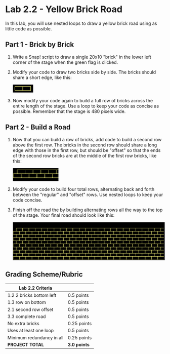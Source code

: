 # Lab 2.2 - Yellow Brick Road

In this lab, you will use nested loops to draw a yellow brick road using as little code as possible.

## Part 1 - Brick by Brick

1. Write a Snap! script to draw a single 20x10 "brick" in the lower left corner of the stage when the green flag is clicked.

2. Modify your code to draw two bricks side by side.  The bricks should share a short edge, like this: 

    ![Two yellow bricks](two%20bricks%20yellow.png)

3. Now modify your code again to build a full row of bricks across the entire length of the stage.  Use a loop to keep your code as concise as possible.  Remember that the stage is 480 pixels wide.

## Part 2 - Build a Road

1. Now that you can build a row of bricks, add code to build a second row above the first row.  The bricks in the second row should share a long edge with those in the first row, but should be "offset" so that the ends of the second row bricks are at the middle of the first row bricks, like this:

    ![Offset yellow bricks](offset%20bricks%20yellow.png)

2. Modify your code to build four total rows, alternating back and forth between the "regular" and "offset" rows.  Use nested loops to keep your code concise.

3. Finish off the road the by building alternating rows all the way to the top of the stage.  Your final road should look like this:

    ![Brick Road](brick%20road.png)

## Grading Scheme/Rubric

| **Lab 2.2 Criteria**                |                |
| ----------------------------------- | -------------- |
| 1.2 2 bricks bottom left            | 0.5 points     |
| 1.3 row on bottom                   | 0.5 points     |
| 2.1 second row offset               | 0.5 points     |
| 3.3 complete road                   | 0.5 points     |
| No extra bricks                     | 0.25 points    |
| Uses at least one loop              | 0.5 points     |
| Minimum redundancy in all           | 0.25 points    |
| **PROJECT TOTAL**                   | **3.0 points** |
